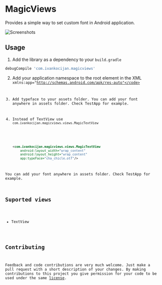 MagicViews
==========

Provides a simple way to set custom font in Android application.

![Screenshots](https://raw.github.com/ikocijan/MagicViews/master/screenshot.jpg)

## Usage

1. Add the library as a dependency to your ```build.gradle```

```groovy
debugCompile 'com.ivankocijan.magicviews'
```

2. Add your application namespace to the root element in the XML 
   <code> xmlns:app="http://schemas.android.com/apk/res-auto"</code> 

3. Add typeface to your assets folder. You can add your font anywhere in assets folder. Check TestApp for example.

4. Instead of TextView use <code>com.ivankocijan.magicviews.views.MagicTextView</code>

```xml
    <com.ivankocijan.magicviews.views.MagicTextView
        android:layout_width="wrap_content"
        android:layout_height="wrap_content"
        app:typeFace="cha_chicle.otf"/>
```

You can add your font anywhere in assets folder. Check TestApp for example.

## Suported views
* TextView

## Contributing

Feedback and code contributions are very much welcome. Just make a pull request with a short description of your changes. By making contributions to this project you give permission for your code to be used under the same [license](LICENSE).
    
